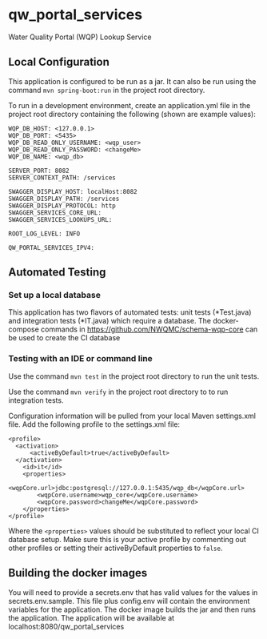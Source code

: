 # qw\_portal\_services
Water Quality Portal (WQP) Lookup Service

## Local Configuration
This application is configured to be run as a jar. It can also be run using the command ``` mvn spring-boot:run ``` in the project root directory.
 
To run in a development environment, create an application.yml file in
the project root directory containing the following (shown are example values):

```$yml
WQP_DB_HOST: <127.0.0.1>
WQP_DB_PORT: <5435>
WQP_DB_READ_ONLY_USERNAME: <wqp_user>
WQP_DB_READ_ONLY_PASSWORD: <changeMe>
WQP_DB_NAME: <wqp_db>

SERVER_PORT: 8082
SERVER_CONTEXT_PATH: /services

SWAGGER_DISPLAY_HOST: localHost:8082
SWAGGER_DISPLAY_PATH: /services
SWAGGER_DISPLAY_PROTOCOL: http
SWAGGER_SERVICES_CORE_URL:
SWAGGER_SERVICES_LOOKUPS_URL:

ROOT_LOG_LEVEL: INFO

QW_PORTAL_SERVICES_IPV4:
```

## Automated Testing

### Set up a local database
This application has two flavors of automated tests: unit tests (\*Test.java) and integration tests (\*IT.java) which require a database.
The docker-compose commands in https://github.com/NWQMC/schema-wqp-core can be used to create the CI database

### Testing with an IDE or command line

Use the command ```mvn test``` in the project root directory to run the unit tests.

Use the command ```mvn verify``` in the project root directory to to run integration tests.

Configuration information will be pulled from your local Maven settings.xml file. Add the following profile to the settings.xml file:
```$xml
<profile>
  <activation>
      <activeByDefault>true</activeByDefault>
  </activation>
    <id>it</id>
    <properties>
        <wqpCore.url>jdbc:postgresql://127.0.0.1:5435/wqp_db</wqpCore.url>
        <wqpCore.username>wqp_core</wqpCore.username>
        <wqpCore.password>changeMe</wqpCore.password>
    </properties>
</profile>
```
Where the ```<properties>``` values should be substituted to reflect your local CI database setup.  Make sure this is your active profile by commenting out other profiles or setting their activeByDefault properties to ```false```.

## Building the docker images
You will need to provide a secrets.env that has valid values for the values in secrets.env.sample. This file
plus config.env will contain the environment variables for the application. The docker image builds the jar and then runs
the application. The application will be available at localhost:8080/qw_portal_services
